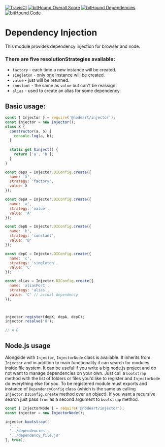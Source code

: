 [![TravisCI](https://travis-ci.org/IvanProdaiko94/Injector.svg?branch=master)](https://travis-ci.org/IvanProdaiko94/Injector )
[![bitHound Overall Score](https://www.bithound.io/github/IvanProdaiko94/Injector/badges/score.svg)](https://www.bithound.io/github/IvanProdaiko94/Injector)
[![bitHound Dependencies](https://www.bithound.io/github/IvanProdaiko94/Injector/badges/dependencies.svg)](https://www.bithound.io/github/IvanProdaiko94/Injector/master/dependencies/npm)
[![bitHound Code](https://www.bithound.io/github/IvanProdaiko94/Injector/badges/code.svg)](https://www.bithound.io/github/IvanProdaiko94/Injector)

# Dependency Injection

This module provides dependency injection for browser and node.

### There are **five** resolutionStrategies available:
- `factory` - each time a new instance will be created.
- `singleton` - only one instance will be created.
- `value` - just will be returned.
- `constant` - the same as `value` but can't be reassign.
- `alias` - used to create an alias for some dependency.

## Basic usage:

```javascript
const { Injector } = require('@nodeart/injector');
const injector = new Injector();
class X {
  constructor(a, b) {
    console.log(a, b);
  }
  
  static get $inject() {
    return ['a', 'b'];
  }
}

const depX = Injector.DIConfig.create({
  name: 'X',
  strategy: 'factory',
  value: X
});

const depA = Injector.DIConfig.create({
  name: 'a',
  strategy: 'value',
  value: 'A'
});

const depB = Injector.DIConfig.create({
  name: 'b',
  strategy: 'constant',
  value: 'B'
});

const depC = Injector.DIConfig.create({
  name: 'c',
  strategy: 'singleton',
  value: 'C'
});

const alias = Injector.DIConfig.create({
  name: 'aliasForC',
  strategy: 'alias',
  value: 'C' // actual dependency
});



injector.register(depX, depA, depC);
injector.resolve('X');

// A B
```

## Node.js usage
Alongside with `Injector`, `InjectorNode` class is available. It inherits from `Injector` and in addition to 
main functionality it can search for modules inside file system.
It can be useful if you write a big node.js project and do not want to manage dependencies on your own.
Just call a `bootstrap` method with the list of folders or files you'd like to register and `InjectorNode` do everything
else for you. To be registered module must exports and instance of `DependencyConfig` class 
(which is the same as calling `Injector.DIConfig.create` method over an object).
If you want a recursive search just pass `true` as a second argument to `bootstrap` method.

```javascript
const { InjectorNode } = require('@nodeart/injector');
const injector = new InjectorNode();

injector.bootstrap([
  '.',
  '../dependencies',
  '../dependency_file.js'
], true);
```